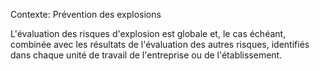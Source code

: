 Contexte: Prévention des explosions

L'évaluation des risques d'explosion est globale et, le cas échéant, combinée avec les résultats de l'évaluation des autres risques, identifiés dans chaque unité de travail de l'entreprise ou de l'établissement.